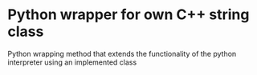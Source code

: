 # Python wrapper for own C++ string class
Python wrapping method that extends the functionality of the python interpreter using an implemented class
